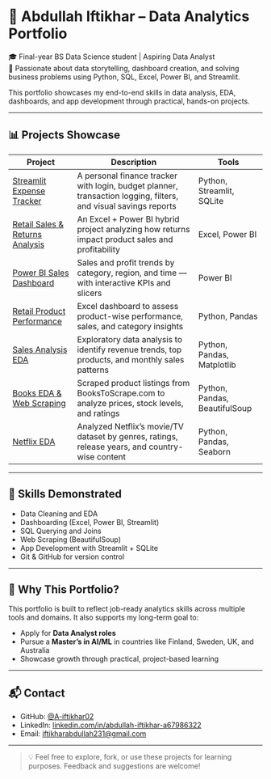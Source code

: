 # 👋 Abdullah Iftikhar – Data Analytics Portfolio

🎓 Final-year BS Data Science student | Aspiring Data Analyst  
📍 Passionate about data storytelling, dashboard creation, and solving business problems using Python, SQL, Excel, Power BI, and Streamlit.

This portfolio showcases my end-to-end skills in data analysis, EDA, dashboards, and app development through practical, hands-on projects.

---

## 📊 Projects Showcase

| Project | Description | Tools |
|--------|-------------|--------|
| [Streamlit Expense Tracker](https://github.com/A-iftikhar02/streamlit-expense-tracker) | A personal finance tracker with login, budget planner, transaction logging, filters, and visual savings reports | Python, Streamlit, SQLite |
| [Retail Sales & Returns Analysis](https://github.com/A-iftikhar02/Retail-Sales-Returns-Analysis) | An Excel + Power BI hybrid project analyzing how returns impact product sales and profitability | Excel, Power BI |
| [Power BI Sales Dashboard](https://github.com/A-iftikhar02/PowerBI-Sales-Dashboard) | Sales and profit trends by category, region, and time — with interactive KPIs and slicers | Power BI |
| [Retail Product Performance ](https://github.com/A-iftikhar02/Retail-Product-Performance-Analysis) | Excel dashboard to assess product-wise performance, sales, and category insights | Python, Pandas |
| [Sales Analysis EDA](https://github.com/A-iftikhar02/Sales-Analysis-EDA-Project) | Exploratory data analysis to identify revenue trends, top products, and monthly sales patterns | Python, Pandas, Matplotlib |
| [Books EDA & Web Scraping](https://github.com/A-iftikhar02/books_eda_) | Scraped product listings from BooksToScrape.com to analyze prices, stock levels, and ratings | Python, Pandas, BeautifulSoup |
| [Netflix EDA](https://github.com/A-iftikhar02/Netflix_EDA_Project) | Analyzed Netflix’s movie/TV dataset by genres, ratings, release years, and country-wise content | Python, Pandas, Seaborn |

---

## 🧠 Skills Demonstrated

- Data Cleaning and EDA
- Dashboarding (Excel, Power BI, Streamlit)
- SQL Querying and Joins
- Web Scraping (BeautifulSoup)
- App Development with Streamlit + SQLite
- Git & GitHub for version control

---

## 📌 Why This Portfolio?

This portfolio is built to reflect job-ready analytics skills across multiple tools and domains. It also supports my long-term goal to:

- Apply for **Data Analyst roles**
- Pursue a **Master’s in AI/ML** in countries like Finland, Sweden, UK, and Australia
- Showcase growth through practical, project-based learning

---

## 📬 Contact

- GitHub: [@A-iftikhar02](https://github.com/A-iftikhar02)
- LinkedIn: [linkedin.com/in/abdullah-iftikhar-a67986322](https://www.linkedin.com/in/abdullah-iftikhar-a67986322/)
- Email: iftikharabdullah231@gmail.com

---

> 💡 Feel free to explore, fork, or use these projects for learning purposes. Feedback and suggestions are welcome!
